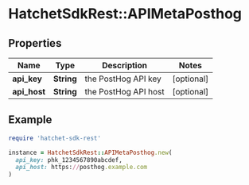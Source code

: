 # HatchetSdkRest::APIMetaPosthog

## Properties

| Name | Type | Description | Notes |
| ---- | ---- | ----------- | ----- |
| **api_key** | **String** | the PostHog API key | [optional] |
| **api_host** | **String** | the PostHog API host | [optional] |

## Example

```ruby
require 'hatchet-sdk-rest'

instance = HatchetSdkRest::APIMetaPosthog.new(
  api_key: phk_1234567890abcdef,
  api_host: https://posthog.example.com
)
```

